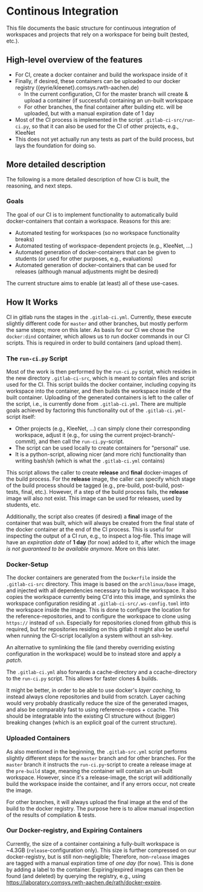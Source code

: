 # Continous Integration
This file documents the basic structure for continuous integration of workspaces and projects that rely on a workspace for being built (tested, etc.).

## High-level overview of the features
* For CI, create a docker container and build the workspace inside of it
* Finally, if desired, these containers can be uploaded to our docker registry ({eyrie/kleenet}.comsys.rwth-aachen.de)
  * In the current configuration, CI for the master branch will create & upload a container (if successful) containing an un-built workspace
  * For other branches, the final container after building etc. will be uploaded, but with a manual expiration date of 1 day
* Most of the CI process is implemented in the script `.gitlab-ci-src/run-ci.py`, so that it can also be used for the CI of other projects, e.g., KleeNet
* This does not yet actually run any tests as part of the build process, but lays the foundation for doing so.

## More detailed description
The following is a more detailed description of how CI is built, the reasoning, and next steps.

### Goals
The goal of our CI is to implement functionality to automatically build docker-containers that contain a workspace. Reasons for this are:
* Automated testing for workspaces (so no workspace functionality breaks)
* Automated testing of workspace-dependent projects (e.g., KleeNet, ...)
* Automated generation of docker-containers that can be given to students (or used for other purposes, e.g., evaluations)
* Automated generation of docker-containers that can be used for releases (although manual adjustments might be desired)

The current structure aims to enable (at least) all of these use-cases.

## How It Works
CI in gitlab runs the stages in the `.gitlab-ci.yml`. Currently, these execute slightly different code for `master` and other branches, but mostly perform the same steps; more on this later. As basis for our CI we chose the `docker:dind` container, which allows us to run docker commands in our CI scripts. This is required in order to build containers (and upload them).

### The `run-ci.py` Script
Most of the work is then performed by the `run-ci.py` script, which resides in the new directory `.gitlab-ci-src`, which is meant to contain files and script used for the CI. This script builds the docker container, including copying its workspace into the container, and then builds the workspace inside of the built container. Uploading of the generated containers is left to the caller of the script, i.e., is currently done from `.gitlab-ci.yml`. There are multiple goals achieved by factoring this functionality out of the `.gitlab-ci.yml`-script itself:

* Other projects (e.g., KleeNet, ...) can simply clone their corresponding workspace, adjust it (e.g., for using the current project-branch/-commit), and then call the `run-ci.py`-script.
* The script can be used locally to create containers for "personal" use.
* It is a python-script, allowing nicer (and more rich) functionality than writing bash/sh (which is what the `.gitlab-ci.yml` contains)

This script allows the caller to create **release** and **final** docker-images of the build process. For the **release** image, the caller can specify which stage of the build process should be tagged (e.g., pre-build, post-build, post-tests, final, etc.). However, if a step of the build process fails, the **release** image will also not exist. This image can be used for releases, used by students, etc.

Additionally, the script also creates (if desired) a **final** image of the container that was built, which will always be created from the final state of the docker container at the end of the CI process. This is useful for inspecting the output of a CI run, e.g., to inspect a log-file. This image will have an *expiration date* of **1 day** (for now) added to it, after which the image *is not guaranteed to be available anymore*. More on this later.

### Docker-Setup
The docker containers are generated from the `Dockerfile` inside the `.gitlab-ci-src` directory. This image is based on the `archlinux/base` image, and injected with all dependencies necessary to build the workspace. It also copies the workspace currently being CI'd into this image, and symlinks the workspace configuration residing at `.gitlab-ci-src/.ws-config.toml` into the workspace inside the image. This is done to configure the location for the reference-repositories, and to configure the workspace to clone using `https://` instead of `ssh`. Especially for repositories cloned from github this is required, but for repositories residing on this gitlab it might also be useful when running the CI-script locally/on a system without an ssh-key.

An alternative to symlinking the file (and thereby overriding existing configuration in the workspace) would be to instead store and apply a *patch*.

The `.gitlab-ci.yml` also forwards a cache-directory and a ccache-directory to the `run-ci.py` script. This allows for faster clones & builds.

It might be better, in order to be able to use docker's *layer caching*, to instead always clone repositories and build from scratch. Layer caching would very probably drastically reduce the size of the generated images, and also be comparably fast to using reference-repos + ccache. This should be integratable into the existing CI structure without (bigger) breaking changes (which is an explicit goal of the current structure).

### Uploaded Containers
As also mentioned in the beginning, the `.gitlab-src.yml` script performs slightly different steps for the `master` branch and for other branches. For the `master` branch it instructs the `run-ci.py`-script to create a release image at the `pre-build` stage, meaning the container will contain an un-built workspace. However, since it's a release-image, the script will additionally build the workspace inside the container, and if any errors occur, not create the image.

For other branches, it will always upload the final image at the end of the build to the docker registry. The purpose here is to allow manual inspection of the results of compilation & tests.

### Our Docker-registry, and Expiring Containers
Currently, the size of a container containing a fully-built workspace is ~4.3GB (`release`-configuration only). This size is further compressed on our docker-registry, but is still non-negligible; Therefore, non-`release` images are tagged with a manual expiration time of *one day* (for now). This is done by adding a label to the container. Expiring/expired images can then be found (and deleted) by querying the registry, e.g., using https://laboratory.comsys.rwth-aachen.de/rath/docker-expire.